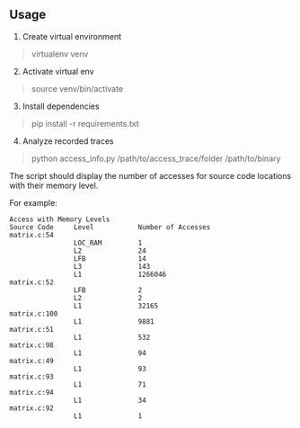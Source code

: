 ## Usage

1. Create virtual environment
> virtualenv venv

2. Activate virtual env
> source venv/bin/activate

3. Install dependencies
> pip install -r requirements.txt

4. Analyze recorded traces
> python access_info.py /path/to/access_trace/folder /path/to/binary

The script should display the number of accesses for source code locations with their memory level.

For example:
```
Access with Memory Levels
Source Code     Level           Number of Accesses
matrix.c:54
                LOC_RAM         1
                L2              24
                LFB             14
                L3              143
                L1              1266046
matrix.c:52
                LFB             2
                L2              2
                L1              32165
matrix.c:100
                L1              9881
matrix.c:51
                L1              532
matrix.c:98
                L1              94
matrix.c:49
                L1              93
matrix.c:93
                L1              71
matrix.c:94
                L1              34
matrix.c:92
                L1              1
```
